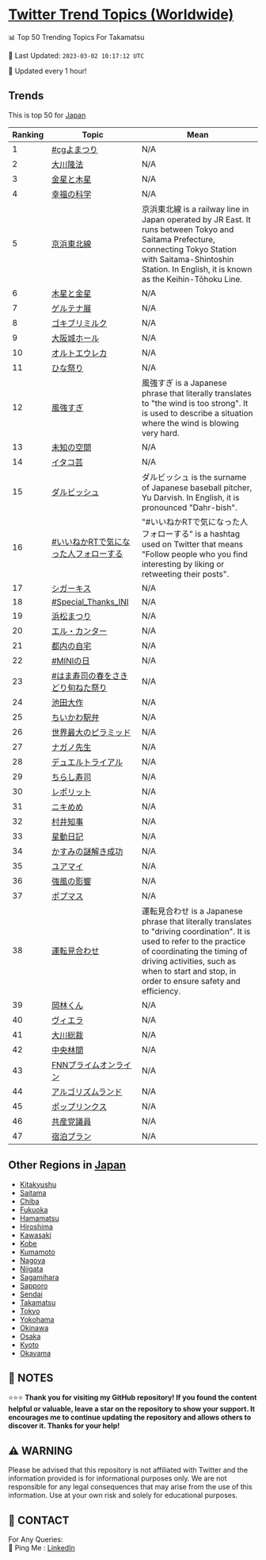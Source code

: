 [Twitter Trend Topics (Worldwide)](https://github.com/ErcinDedeoglu/Twitter-Trend-Topics)
==========


📊 Top 50 Trending Topics For Takamatsu

📆 Last Updated: `2023-03-02 10:17:12 UTC`

🔧 Updated every 1 hour!


## Trends

This is top 50 for [Japan](</Japan>)

| Ranking | Topic | Mean |
| ------- | ------------ | ------------ |
| 1 | [#cgよまつり](http://twitter.com/search?q=%23cg%e3%82%88%e3%81%be%e3%81%a4%e3%82%8a) | N/A |
| 2 | [大川隆法](http://twitter.com/search?q=%e5%a4%a7%e5%b7%9d%e9%9a%86%e6%b3%95) | N/A |
| 3 | [金星と木星](http://twitter.com/search?q=%e9%87%91%e6%98%9f%e3%81%a8%e6%9c%a8%e6%98%9f) | N/A |
| 4 | [幸福の科学](http://twitter.com/search?q=%e5%b9%b8%e7%a6%8f%e3%81%ae%e7%a7%91%e5%ad%a6) | N/A |
| 5 | [京浜東北線](http://twitter.com/search?q=%e4%ba%ac%e6%b5%9c%e6%9d%b1%e5%8c%97%e7%b7%9a) | 京浜東北線 is a railway line in Japan operated by JR East. It runs between Tokyo and Saitama Prefecture, connecting Tokyo Station with Saitama-Shintoshin Station. In English, it is known as the Keihin-Tōhoku Line. |
| 6 | [木星と金星](http://twitter.com/search?q=%e6%9c%a8%e6%98%9f%e3%81%a8%e9%87%91%e6%98%9f) | N/A |
| 7 | [ゲルテナ展](http://twitter.com/search?q=%e3%82%b2%e3%83%ab%e3%83%86%e3%83%8a%e5%b1%95) | N/A |
| 8 | [ゴキブリミルク](http://twitter.com/search?q=%e3%82%b4%e3%82%ad%e3%83%96%e3%83%aa%e3%83%9f%e3%83%ab%e3%82%af) | N/A |
| 9 | [大阪城ホール](http://twitter.com/search?q=%e5%a4%a7%e9%98%aa%e5%9f%8e%e3%83%9b%e3%83%bc%e3%83%ab) | N/A |
| 10 | [オルトエウレカ](http://twitter.com/search?q=%e3%82%aa%e3%83%ab%e3%83%88%e3%82%a8%e3%82%a6%e3%83%ac%e3%82%ab) | N/A |
| 11 | [ひな祭り](http://twitter.com/search?q=%e3%81%b2%e3%81%aa%e7%a5%ad%e3%82%8a) | N/A |
| 12 | [風強すぎ](http://twitter.com/search?q=%e9%a2%a8%e5%bc%b7%e3%81%99%e3%81%8e) | 風強すぎ is a Japanese phrase that literally translates to "the wind is too strong". It is used to describe a situation where the wind is blowing very hard. |
| 13 | [未知の空間](http://twitter.com/search?q=%e6%9c%aa%e7%9f%a5%e3%81%ae%e7%a9%ba%e9%96%93) | N/A |
| 14 | [イタコ芸](http://twitter.com/search?q=%e3%82%a4%e3%82%bf%e3%82%b3%e8%8a%b8) | N/A |
| 15 | [ダルビッシュ](http://twitter.com/search?q=%e3%83%80%e3%83%ab%e3%83%93%e3%83%83%e3%82%b7%e3%83%a5) | ダルビッシュ is the surname of Japanese baseball pitcher, Yu Darvish. In English, it is pronounced "Dahr-bish". |
| 16 | [#いいねかRTで気になった人フォローする](http://twitter.com/search?q=%23%e3%81%84%e3%81%84%e3%81%ad%e3%81%8bRT%e3%81%a7%e6%b0%97%e3%81%ab%e3%81%aa%e3%81%a3%e3%81%9f%e4%ba%ba%e3%83%95%e3%82%a9%e3%83%ad%e3%83%bc%e3%81%99%e3%82%8b) | "#いいねかRTで気になった人フォローする" is a hashtag used on Twitter that means "Follow people who you find interesting by liking or retweeting their posts". |
| 17 | [シガーキス](http://twitter.com/search?q=%e3%82%b7%e3%82%ac%e3%83%bc%e3%82%ad%e3%82%b9) | N/A |
| 18 | [#Special_Thanks_INI](http://twitter.com/search?q=%23Special_Thanks_INI) | N/A |
| 19 | [浜松まつり](http://twitter.com/search?q=%e6%b5%9c%e6%9d%be%e3%81%be%e3%81%a4%e3%82%8a) | N/A |
| 20 | [エル・カンター](http://twitter.com/search?q=%e3%82%a8%e3%83%ab%e3%83%bb%e3%82%ab%e3%83%b3%e3%82%bf%e3%83%bc) | N/A |
| 21 | [都内の自宅](http://twitter.com/search?q=%e9%83%bd%e5%86%85%e3%81%ae%e8%87%aa%e5%ae%85) | N/A |
| 22 | [#MINIの日](http://twitter.com/search?q=%23MINI%e3%81%ae%e6%97%a5) | N/A |
| 23 | [#はま寿司の春をさきどり旬ねた祭り](http://twitter.com/search?q=%23%e3%81%af%e3%81%be%e5%af%bf%e5%8f%b8%e3%81%ae%e6%98%a5%e3%82%92%e3%81%95%e3%81%8d%e3%81%a9%e3%82%8a%e6%97%ac%e3%81%ad%e3%81%9f%e7%a5%ad%e3%82%8a) | N/A |
| 24 | [池田大作](http://twitter.com/search?q=%e6%b1%a0%e7%94%b0%e5%a4%a7%e4%bd%9c) | N/A |
| 25 | [ちいかわ駅弁](http://twitter.com/search?q=%e3%81%a1%e3%81%84%e3%81%8b%e3%82%8f%e9%a7%85%e5%bc%81) | N/A |
| 26 | [世界最大のピラミッド](http://twitter.com/search?q=%e4%b8%96%e7%95%8c%e6%9c%80%e5%a4%a7%e3%81%ae%e3%83%94%e3%83%a9%e3%83%9f%e3%83%83%e3%83%89) | N/A |
| 27 | [ナガノ先生](http://twitter.com/search?q=%e3%83%8a%e3%82%ac%e3%83%8e%e5%85%88%e7%94%9f) | N/A |
| 28 | [デュエルトライアル](http://twitter.com/search?q=%e3%83%87%e3%83%a5%e3%82%a8%e3%83%ab%e3%83%88%e3%83%a9%e3%82%a4%e3%82%a2%e3%83%ab) | N/A |
| 29 | [ちらし寿司](http://twitter.com/search?q=%e3%81%a1%e3%82%89%e3%81%97%e5%af%bf%e5%8f%b8) | N/A |
| 30 | [レポリット](http://twitter.com/search?q=%e3%83%ac%e3%83%9d%e3%83%aa%e3%83%83%e3%83%88) | N/A |
| 31 | [ニキめめ](http://twitter.com/search?q=%e3%83%8b%e3%82%ad%e3%82%81%e3%82%81) | N/A |
| 32 | [村井知事](http://twitter.com/search?q=%e6%9d%91%e4%ba%95%e7%9f%a5%e4%ba%8b) | N/A |
| 33 | [星動日記](http://twitter.com/search?q=%e6%98%9f%e5%8b%95%e6%97%a5%e8%a8%98) | N/A |
| 34 | [かすみの謎解き成功](http://twitter.com/search?q=%e3%81%8b%e3%81%99%e3%81%bf%e3%81%ae%e8%ac%8e%e8%a7%a3%e3%81%8d%e6%88%90%e5%8a%9f) | N/A |
| 35 | [ユアマイ](http://twitter.com/search?q=%e3%83%a6%e3%82%a2%e3%83%9e%e3%82%a4) | N/A |
| 36 | [強風の影響](http://twitter.com/search?q=%e5%bc%b7%e9%a2%a8%e3%81%ae%e5%bd%b1%e9%9f%bf) | N/A |
| 37 | [ポプマス](http://twitter.com/search?q=%e3%83%9d%e3%83%97%e3%83%9e%e3%82%b9) | N/A |
| 38 | [運転見合わせ](http://twitter.com/search?q=%e9%81%8b%e8%bb%a2%e8%a6%8b%e5%90%88%e3%82%8f%e3%81%9b) | 運転見合わせ is a Japanese phrase that literally translates to "driving coordination". It is used to refer to the practice of coordinating the timing of driving activities, such as when to start and stop, in order to ensure safety and efficiency. |
| 39 | [岡林くん](http://twitter.com/search?q=%e5%b2%a1%e6%9e%97%e3%81%8f%e3%82%93) | N/A |
| 40 | [ヴィエラ](http://twitter.com/search?q=%e3%83%b4%e3%82%a3%e3%82%a8%e3%83%a9) | N/A |
| 41 | [大川総裁](http://twitter.com/search?q=%e5%a4%a7%e5%b7%9d%e7%b7%8f%e8%a3%81) | N/A |
| 42 | [中央林間](http://twitter.com/search?q=%e4%b8%ad%e5%a4%ae%e6%9e%97%e9%96%93) | N/A |
| 43 | [FNNプライムオンライン](http://twitter.com/search?q=FNN%e3%83%97%e3%83%a9%e3%82%a4%e3%83%a0%e3%82%aa%e3%83%b3%e3%83%a9%e3%82%a4%e3%83%b3) | N/A |
| 44 | [アルゴリズムランド](http://twitter.com/search?q=%e3%82%a2%e3%83%ab%e3%82%b4%e3%83%aa%e3%82%ba%e3%83%a0%e3%83%a9%e3%83%b3%e3%83%89) | N/A |
| 45 | [ポップリンクス](http://twitter.com/search?q=%e3%83%9d%e3%83%83%e3%83%97%e3%83%aa%e3%83%b3%e3%82%af%e3%82%b9) | N/A |
| 46 | [共産党議員](http://twitter.com/search?q=%e5%85%b1%e7%94%a3%e5%85%9a%e8%ad%b0%e5%93%a1) | N/A |
| 47 | [宿泊プラン](http://twitter.com/search?q=%e5%ae%bf%e6%b3%8a%e3%83%97%e3%83%a9%e3%83%b3) | N/A |



## Other Regions in [Japan](</Japan>)

* [Kitakyushu](</Japan/Kitakyushu.md>)
* [Saitama](</Japan/Saitama.md>)
* [Chiba](</Japan/Chiba.md>)
* [Fukuoka](</Japan/Fukuoka.md>)
* [Hamamatsu](</Japan/Hamamatsu.md>)
* [Hiroshima](</Japan/Hiroshima.md>)
* [Kawasaki](</Japan/Kawasaki.md>)
* [Kobe](</Japan/Kobe.md>)
* [Kumamoto](</Japan/Kumamoto.md>)
* [Nagoya](</Japan/Nagoya.md>)
* [Niigata](</Japan/Niigata.md>)
* [Sagamihara](</Japan/Sagamihara.md>)
* [Sapporo](</Japan/Sapporo.md>)
* [Sendai](</Japan/Sendai.md>)
* [Takamatsu](</Japan/Takamatsu.md>)
* [Tokyo](</Japan/Tokyo.md>)
* [Yokohama](</Japan/Yokohama.md>)
* [Okinawa](</Japan/Okinawa.md>)
* [Osaka](</Japan/Osaka.md>)
* [Kyoto](</Japan/Kyoto.md>)
* [Okayama](</Japan/Okayama.md>)



## 📝 NOTES

⭐⭐⭐ **Thank you for visiting my GitHub repository! If you found the content helpful or valuable, leave a star on the repository to show your support. It encourages me to continue updating the repository and allows others to discover it. Thanks for your help!**


## ⚠️ WARNING

Please be advised that this repository is not affiliated with Twitter and the information provided is for informational purposes only. We are not responsible for any legal consequences that may arise from the use of this information. Use at your own risk and solely for educational purposes.


## 📨 CONTACT

 For Any Queries:  
            🏓 Ping Me : [LinkedIn](https://www.linkedin.com/in/ercindedeoglu/)
